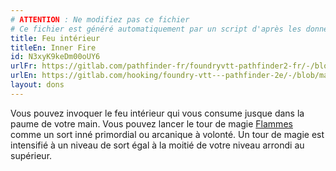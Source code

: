 ```yaml
---
# ATTENTION : Ne modifiez pas ce fichier
# Ce fichier est généré automatiquement par un script d'après les données du module Foundry VTT officiel et de sa traduction
title: Feu intérieur
titleEn: Inner Fire
id: N3xyK9keDm00oUY6
urlFr: https://gitlab.com/pathfinder-fr/foundryvtt-pathfinder2-fr/-/blob/master/data/feats/N3xyK9keDm00oUY6.htm
urlEn: https://gitlab.com/hooking/foundry-vtt---pathfinder-2e/-/blob/master/packs/data/feats.db/inner-fire.json
layout: dons
---
```

Vous pouvez invoquer le feu intérieur qui vous consume jusque dans la paume de votre main. Vous pouvez lancer le tour de magie [Flammes](../sorts/flammes.html) comme un sort inné primordial ou arcanique à volonté. Un tour de magie est intensifié à un niveau de sort égal à la moitié de votre niveau arrondi au supérieur.
